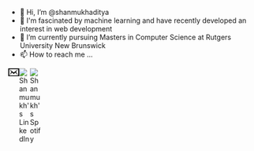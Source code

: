- 👋 Hi, I’m @shanmukhaditya
- 👀 I'm fascinated by machine learning and have recently developed an interest in web development
- 🌱 I’m currently pursuing Masters in Computer Science at Rutgers University New Brunswick
- 📫 How to reach me ...

<a href="mailto:shanmukh.yenikapati@rutgers.edu">
  <img align="left" alt="Shanmukh's Email" width="22px" src="https://raw.githubusercontent.com/shanmukhaditya/shanmukhaditya/main/icons/mail.png" />
</a>
<a href="https://www.linkedin.com/in/shanmukh-y/">
  <img align="left" alt="Shanmukh's LinkedIn" width="22px" src="https://raw.githubusercontent.com/peterthehan/peterthehan/master/assets/linkedin.svg" />
</a>
<a href="https://open.spotify.com/user/31kh74sohh7hekbvggeco2uukfu4?si=d6f42921ab08405e">
  <img align="left" alt="Shanmukh's Spotify" width="22px" src="https://raw.githubusercontent.com/peterthehan/peterthehan/master/assets/spotify.svg" />
</a>

<!---
shanmukhaditya/shanmukhaditya is a ✨ special ✨ repository because its `README.md` (this file) appears on your GitHub profile.
You can click the Preview link to take a look at your changes.
--->
